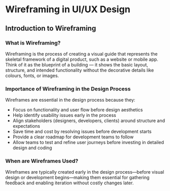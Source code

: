 # Wireframing in UI/UX Design

## Introduction to Wireframing

### What is Wireframing?
Wireframing is the process of creating a visual guide that represents the skeletal framework of a digital product, such as a website or mobile app. Think of it as the blueprint of a building — it shows the basic layout, structure, and intended functionality without the decorative details like colours, fonts, or images.

### Importance of Wireframing in the Design Process
Wireframes are essential in the design process because they:
- Focus on functionality and user flow before design aesthetics
- Help identify usability issues early in the process
- Align stakeholders (designers, developers, clients) around structure and expectations
- Save time and cost by resolving issues before development starts
- Provide a clear roadmap for development teams to follow
- Allow teams to test and refine user journeys before investing in detailed design and coding

### When are Wireframes Used?
Wireframes are typically created early in the design process—before visual design or development begins—making them essential for gathering feedback and enabling iteration without costly changes later.
